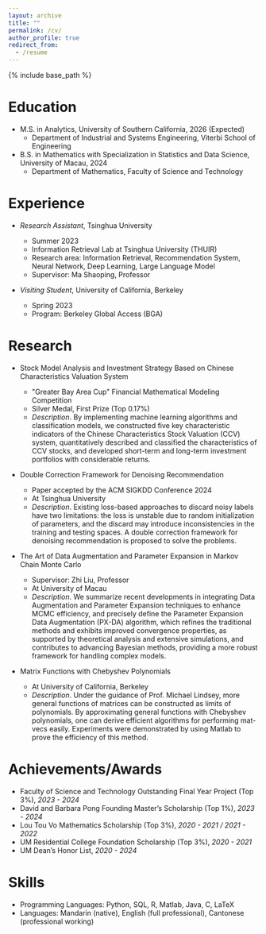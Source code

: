 ```yaml
---
layout: archive
title: ""
permalink: /cv/
author_profile: true
redirect_from:
  - /resume
---
```


{% include base_path %}

Education
======
* M.S. in Analytics, University of Southern California, 2026 (Expected)
  * Department of Industrial and Systems Engineering, Viterbi School of Engineering
* B.S. in Mathematics with Specialization in Statistics and Data Science, University of Macau, 2024
  * Department of Mathematics, Faculty of Science and Technology

Experience
======
* _Research Assistant_, Tsinghua University
  * Summer 2023
  * Information Retrieval Lab at Tsinghua University (THUIR)
  * Research area: Information Retrieval, Recommendation System, Neural Network, Deep Learning, Large Language Model
  * Supervisor: Ma Shaoping, Professor
 
* _Visiting Student_, University of California, Berkeley
  * Spring 2023
  * Program: Berkeley Global Access (BGA)

Research
======
* Stock Model Analysis and Investment Strategy Based on Chinese Characteristics Valuation System
  * "Greater Bay Area Cup" Financial Mathematical Modeling Competition
  * Silver Medal, First Prize (Top 0.17%)
  * _Description_. By implementing machine learning algorithms and classification models, we constructed five key characteristic
indicators of the Chinese Characteristics Stock Valuation (CCV) system, quantitatively described and classified the
characteristics of CCV stocks, and developed short-term and long-term investment portfolios with considerable returns.

* Double Correction Framework for Denoising Recommendation
  * Paper accepted by the ACM SIGKDD Conference 2024
  * At Tsinghua University
  * _Description_. Existing loss-based approaches to discard noisy labels have two limitations: the loss is unstable due to random
initialization of parameters, and the discard may introduce inconsistencies in the training and testing spaces. A double correction
framework for denoising recommendation is proposed to solve the problems.

* The Art of Data Augmentation and Parameter Expansion in Markov Chain Monte Carlo
  * Supervisor: Zhi Liu, Professor
  * At University of Macau
  * _Description_. We summarize recent developments in integrating Data Augmentation and Parameter Expansion techniques to
enhance MCMC efficiency, and precisely define the Parameter Expansion Data Augmentation (PX-DA) algorithm, which refines
the traditional methods and exhibits improved convergence properties, as supported by theoretical analysis and extensive
simulations, and contributes to advancing Bayesian methods, providing a more robust framework for handling complex models.

* Matrix Functions with Chebyshev Polynomials
  * At University of California, Berkeley
  * _Description_. Under the guidance of Prof. Michael Lindsey, more general functions of matrices can be constructed as limits of
polynomials. By approximating general functions with Chebyshev polynomials, one can derive efficient algorithms for performing
mat-vecs easily. Experiments were demonstrated by using Matlab to prove the efficiency of this method.

Achievements/Awards
======
* Faculty of Science and Technology Outstanding Final Year Project (Top 3%), _2023 - 2024_
* David and Barbara Pong Founding Master’s Scholarship (Top 1%), _2023 - 2024_
* Lou Tou Vo Mathematics Scholarship (Top 3%), _2020 - 2021 / 2021 - 2022_
* UM Residential College Foundation Scholarship (Top 3%), _2020 - 2021_
* UM Dean’s Honor List, _2020 - 2024_

Skills
======
* Programming Languages: Python, SQL, R, Matlab, Java, C, LaTeX
* Languages: Mandarin (native), English (full professional), Cantonese (professional working)

<!--Skills
======
* Skill 1
* Skill 2
  * Sub-skill 2.1
  * Sub-skill 2.2
  * Sub-skill 2.3
* Skill 3

Publications
======
  <ul>{% for post in site.publications %}
    {% include archive-single-cv.html %}
  {% endfor %}</ul>
  
Talks
======
  <ul>{% for post in site.talks %}
    {% include archive-single-talk-cv.html %}
  {% endfor %}</ul>
  
Teaching
======
  <ul>{% for post in site.teaching %}
    {% include archive-single-cv.html %}
  {% endfor %}</ul>
  
Service and leadership
======
* Currently signed in to 43 different slack teams
-->
